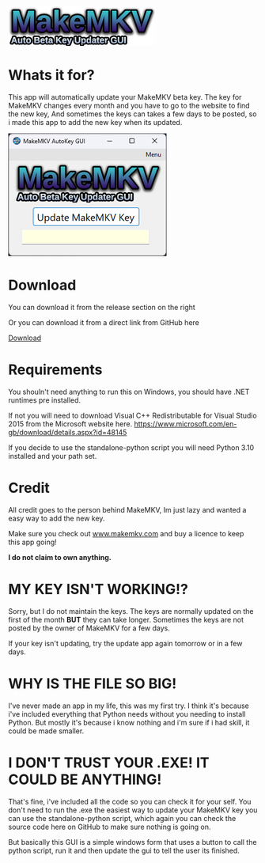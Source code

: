 ![logo](images/MakeMKV_AutoKey_GUI_logo.png?raw=true "logo")

# Whats it for?
This app will automatically update your MakeMKV beta key.
The key for MakeMKV changes every month and you have to go to the website to find the new key, 
And sometimes the keys can takes a few days to be posted, so i made this app to add the new key when its updated.


![screenshot](images/gui.png?raw=true "screenshot")
# Download

You can download it from the release section on the right

Or you can download it from a direct link from GitHub here

[Download](https://github.com/MiTechMess/MakeMKV_AutoKey_GUI/releases/download/v1.0.0/MakeMKV.AutoKey.GUI.exe)

# Requirements
You shouln't need anything to run this on Windows, you should have .NET runtimes pre installed.

If not you will need to download Visual C++ Redistributable for Visual Studio 2015 
from the Microsoft website here.
https://www.microsoft.com/en-gb/download/details.aspx?id=48145

If you decide to use the standalone-python script you 
will need Python 3.10 installed and your path set.

# Credit
All credit goes to the person behind MakeMKV, 
Im just lazy and wanted a easy way to add the new key. 

Make sure you check out www.makemkv.com and buy a licence to keep this app going!

**I do not claim to own anything.**

# MY KEY ISN'T WORKING!?
Sorry, but I do not maintain the keys.
The keys are normally updated on the first of the month **BUT** they can take longer.
Sometimes the keys are not posted by the owner of MakeMKV for a few days.

If your key isn't updating, try the update app again tomorrow or in a few days.

# WHY IS THE FILE SO BIG!
I've never made an app in my life, this was my first try.
I think it's because i've included everything that Python needs without you needing to install Python.
But mostly it's because i know nothing and i'm sure if i had skill, it could be made smaller.

# I DON'T TRUST YOUR .EXE! IT COULD BE ANYTHING!
That's fine, i've included all the code so you can check it for your self. 
You don't need to run the .exe the easiest way to update your MakeMKV key you can use the standalone-python script,
which again you can check the source code here on GitHub to make sure nothing is going on.

But basically this GUI is a simple windows form that uses a button to call the python script, 
run it and then update the gui to tell the user its finished. 
